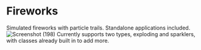 # Fireworks
 Simulated fireworks with particle trails.  Standalone applications included. 
 ![Screenshot (198)](https://user-images.githubusercontent.com/115951029/196284931-91c4b8ac-eb39-42b3-ab8d-69b30cd885ed.png)
 Currently supports two types, exploding and sparklers, with classes already built in to add more.
